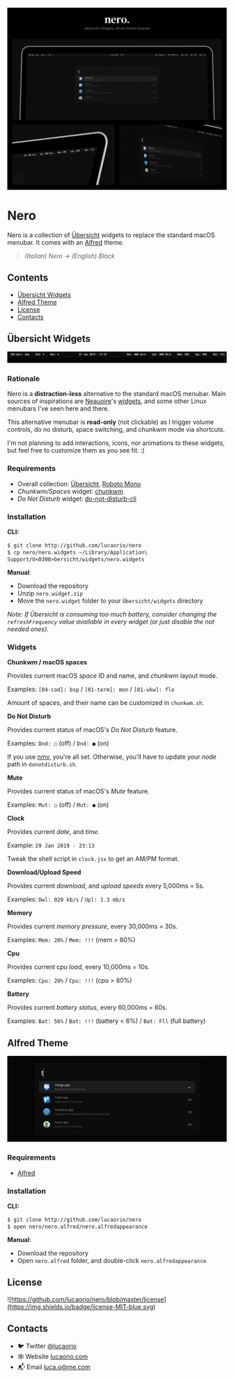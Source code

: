 ![Nero](images/nero.jpg)

# Nero

Nero is a collection of [Übersicht](http://tracesof.net/uebersicht) widgets to replace the standard macOS menubar. It comes with an [Alfred](https://alfredapp.com/) theme.

> _(Italian) Nero -> (English) Black_

## Contents

- [Übersicht Widgets](#ubersicht-widgets)
- [Alfred Theme](#alfred-theme)
- [License](#license)
- [Contacts](#contacts)

## Übersicht Widgets

![Nero Widgets](images/nero.widgets.jpg)

### Rationale

Nero is a **distraction-less** alternative to the standard macOS menubar. Main sources of inspirations are [Neauoire](https://xxiivv.com/)'s [widgets](https://github.com/neauoire/ubersicht-widgets), and some other Linux menubars I've seen here and there.

This alternative menubar is **read-only** (not clickable) as I trigger volume controls, do no disturb, space switching, and chunkwm mode via shortcuts.

I'm not planning to add interactions, icons, nor animations to these widgets, but feel free to customize them as you see fit. :)

### Requirements

- Overall collection: [Übersicht](http://tracesof.net/uebersicht), [Roboto Mono](https://fonts.google.com/specimen/Roboto+Mono)
- _Chunkwm/Spaces_ widget: [chunkwm](https://github.com/koekeishiya/chunkwm)
- _Do Not Disturb_ widget: [do-not-disturb-cli](https://github.com/sindresorhus/do-not-disturb-cli)

### Installation

**CLI:**

```shell
$ git clone http://github.com/lucaorio/nero
$ cp nero/nero.widgets ~/Library/Application\ Support/U<0308>bersicht/widgets/nero.widgets
```

**Manual**:

- Download the repository
- Unzip `nero.widget.zip`
- Move the `nero.widget` folder to your `Übersicht/widgets` directory

_Note: If Übersicht is consuming too much battery, consider changing the `refreshFrequency` value available in every widget (or just disable the not needed ones)._

### Widgets

**Chunkwm / macOS spaces**

Provides current macOS _space_ ID and name, and _chunkwm_ layout mode.

Examples: `[04-cod]: bsp` / `[01-term]: mon` / `[01-ukw]: flo`

Amount of spaces, and their name can be customized in `chunkwm.sh`.

**Do Not Disturb**

Provides current status of macOS's _Do Not Disturb_ feature.

Examples: `Dnd: ○` (off) / `Dnd: ●` (on)

If you use [nmv](https://github.com/creationix/nvm), you're all set. Otherwise, you'll have to update your _node_ path in `donotdisturb.sh`.

**Mute**

Provides current status of macOS's _Mute_ feature.

Examples: `Mut: ○` (off) / `Mut: ●` (on)

**Clock**

Provides current _date_, and _time_.

Example: `29 Jan 2019 - 23:13`

Tweak the shell script in `clock.jsx` to get an AM/PM format.

**Download/Upload Speed**

Provides current _download_, and _upload speeds_ every 5,000ms = 5s.

Examples: `Dwl: 020 kb/s` / `Upl: 1.3 mb/s`

**Memory**

Provides current _memory pressure_, every 30,000ms = 30s.

Examples: `Mem: 20%` / `Mem: !!!` (mem > 80%)

**Cpu**

Provides current _cpu load_, every 10,000ms = 10s.

Examples: `Cpu: 20%` / `Cpu: !!!` (cpu > 80%)

**Battery**

Provides current _battery status_, every 60,000ms = 60s.

Examples: `Bat: 56%` / `Bat: !!!` (battery < 6%) / `Bat: Fll` (full battery)

## Alfred Theme

![Nero Alfred](images/nero.alfred.jpg)

### Requirements

- [Alfred](https://alfredapp.com)

### Installation

**CLI:**

```shell
$ git clone http://github.com/lucaorio/nero
$ open nero/nero.alfred/nero.alfredappearance
```

**Manual**:

- Download the repository
- Open `nero.alfred` folder, and double-click `nero.alfredappearance`

## License

![https://github.com/lucaorio/nero/blob/master/license](https://img.shields.io/badge/license-MIT-blue.svg)

## Contacts

- 🐦 Twitter [@lucaorio](http://twitter.com/@lucaorio_)
- 🕸 Website [lucaorio.com](http://lucaorio.com)
- 📬 Email [luca.o@me.com](mailto:luca.o@me.com)
